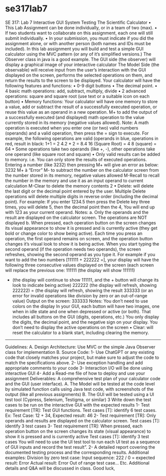 # se317lab7

SE 317: Lab 7
Interactive GUI System Testing
The Scientific Calculator
• This Lab Assignment can be done individually, or in a team of two (max).
• If two students want to collaborate on this assignment, each one will still submit individually.
• In your submission, you must indicate if you did the assignment alone, or with another person (both
names and IDs must be included).
In this lab assignment you will build and test a simple GUI calculator using the MVC pattern (or any of
it’s simplified versions.) The Observer class in java is a good example.
The GUI side (the observer) will display a graphical image of your interactive calculator
The Model Side (the observable) will receive input from the user’s interaction with the GUI displayed
on the screen, performs the selected operations on them, and return the results to the screen to be
displayed.
Your calculator will have the following features and functions:
• 0-9 digit buttons
• The decimal point.
• 4 basic math operations: add, subtract, multiply, divide
• 2 advanced operations: square and square root (use text or a suitable icon on each button)
• Memory functions:
Your calculator will have one memory to store a value, add or subtract the result of a successfully
executed operation, or reuse this value as an operand in a new operation.
M+ to add the output of a successfully executed (and displayed) math operation to the value
currently stored in its memory (negative values allowed).
Note: A math operation is executed when you enter one (or two) valid numbers
(operands) and a valid operation, then press the = sign to execute.
For example, the following operations are valid (operands in blue, operations in red,
result in black:
1+1 = 2
4.2 * 2 = 8.4
16 (Square Root) = 4
8 (square) = 64
• Some operations take two operands (like +, -), other operations take one operand (like square
root and square)
• Only valid results can be added to memory. i.e. You can only store the results of executed
operations. Entering a number (like 3232) then pressing M+ will give an error as below:
3232 M+ à “Error”
M- to subtract the number on the calculator screen from the number stored in its memory,
negative values allowed
M-Recall to recall the number in the memory and use it as an input operand to current
calculation
M-Clear to delete the memory contents
2
• Delete: will delete the last digit or the decimal point entered by the user. Multiple Delete
operations will delete multiple digits in reverse order (including the decimal point). For
example:
If you enter 1234.5 then press the Delete key three times, you will delete 5, then the decimal point
then the 4, You will end up with 123 as your current operand.
Notes:
a. Only the operands and the result are displayed on the calculator screen. The operations
are NOT displayed
b. When pressed, each operation button on the screen changes its visual appearance to
show it is pressed and is currently active (they get bold or change color to show being
active).
Each time you press an operation, the first operand remains on screen, and the operation button
changes it’s visual look to show it is being active. When you start typing the second operand (if the
operation needs two operands), the screen refreshes, showing the second operand as you type it. For
example if you want to add the two numbers [111111 + 222222 =], your display will have the
following three consecutive values displayed on the screen (each screen will replace the previous one:
111111 (the display will show 111111)
+ (the display will continue to show 111111, and the + button will change
its look to indicate being active)
222222 (the display will refresh, showing 222222)
= (the display will refresh, showing the result 333333 (or an error for
invalid operations like division by zero or an out-of-range value)
Output on the screen: 333333
Notes: You don’t need to use colors on the display
In your GUI, each button will have two images, one when in idle state and one when depressed
or active (or both). That includes all buttons on the GUI (digits, operations, etc.)
You only display the digits, the decimal point, and the negative sign on your display. You don’t
need to display the active operations on the screen
• Clear: will reset the calculator to a blank start, including clearing the memory.
------
Guidelines:
A. Design Architecture: Use MVC or the simple Java Observer class for implementation
B. Source Code:
1- Use ChatGPT or any existing code that closely matches your project, but make sure to
adjust the code to match the specifications above.
2- Use exception handling and add appropriate comments to your code
3- Interaction I/O will be done using interactive GUI
4- Add a Read-me file of how to deploy and use your assignment
Deliverables:
A comprehensive test plan of your calculator code and the GUI (user interface).
A. The Model will be tested at the code level by simulated function calls using Java test code,
with screenshots of the output (like all previous assignments)
B. The GUI will be tested using a UI test tool (Cypress, Selenium, Testigma, or similar)
3
Write down the test cases to be run on the interactive GUI with the expected results
1- Test requirement [TR]: Test GUI functions.
Test cases [T]: identify 6 test cases. Ex: Test Case: 12 + 34, Expected result: 46
2- Test requirement [TR]: Only operands and results are displayed on the calculator
screen.
Test cases [T]: identify 3 test cases
3- Test requirement [TR]: When pressed, each operation button on the screen changes
its state (visual appearance) to show it is pressed and is currently active
Test cases [T]: identify 3 test cases
You will need to use the UI test tool to run each UI test as a sequence of GUI inputs and record
the test result”.
2- A detailed report covering the documented testing process and the corresponding results.
Additional examples:
Division by zero test case:
Input sequence:
222 / 0 =
expected result: Error
Actual result: Error
Out of range test case...
Etc.
Additional details and Q&A will be discussed in class.
Good luck,
